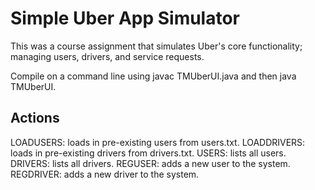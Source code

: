 # Simple Uber App Simulator

This was a course assignment that simulates Uber's core functionality; managing users, drivers, and service requests.

Compile on a command line using javac TMUberUI.java and then java TMUberUI.

## Actions

LOADUSERS: loads in pre-existing users from users.txt.
LOADDRIVERS: loads in pre-existing drivers from drivers.txt.
USERS: lists all users.
DRIVERS: lists all drivers.
REGUSER: adds a new user to the system.
REGDRIVER: adds a new driver to the system.

